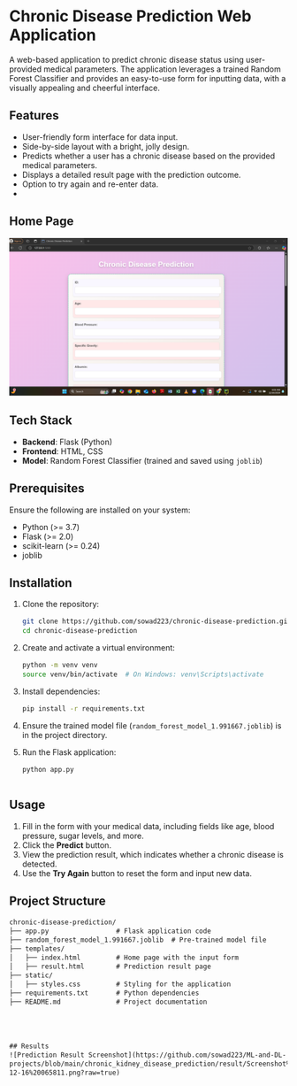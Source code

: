 # Chronic Disease Prediction Web Application

A web-based application to predict chronic disease status using user-provided medical parameters. The application leverages a trained Random Forest Classifier and provides an easy-to-use form for inputting data, with a visually appealing and cheerful interface.

## Features
- User-friendly form interface for data input.
- Side-by-side layout with a bright, jolly design.
- Predicts whether a user has a chronic disease based on the provided medical parameters.
- Displays a detailed result page with the prediction outcome.
- Option to try again and re-enter data.
- 
## Home Page
![Data from Users](https://github.com/sowad223/ML-and-DL-projects/blob/main/chronic_kidney_disease_prediction/result/Screenshot%202024-12-16%20060147.png?raw=true)


## Tech Stack
- **Backend**: Flask (Python)
- **Frontend**: HTML, CSS
- **Model**: Random Forest Classifier (trained and saved using `joblib`)

## Prerequisites
Ensure the following are installed on your system:
- Python (>= 3.7)
- Flask (>= 2.0)
- scikit-learn (>= 0.24)
- joblib

## Installation

1. Clone the repository:
    ```bash
    git clone https://github.com/sowad223/chronic-disease-prediction.git
    cd chronic-disease-prediction
    ```

2. Create and activate a virtual environment:
    ```bash
    python -m venv venv
    source venv/bin/activate  # On Windows: venv\Scripts\activate
    ```

3. Install dependencies:
    ```bash
    pip install -r requirements.txt
    ```

4. Ensure the trained model file (`random_forest_model_1.991667.joblib`) is in the project directory.

5. Run the Flask application:
    ```bash
    python app.py
    ```


    ```

## Usage
1. Fill in the form with your medical data, including fields like age, blood pressure, sugar levels, and more.
2. Click the **Predict** button.
3. View the prediction result, which indicates whether a chronic disease is detected.
4. Use the **Try Again** button to reset the form and input new data.

## Project Structure

```plaintext
chronic-disease-prediction/
├── app.py                 # Flask application code
├── random_forest_model_1.991667.joblib  # Pre-trained model file
├── templates/
│   ├── index.html         # Home page with the input form
│   ├── result.html        # Prediction result page
├── static/
│   ├── styles.css         # Styling for the application
├── requirements.txt       # Python dependencies
├── README.md              # Project documentation




## Results
![Prediction Result Screenshot](https://github.com/sowad223/ML-and-DL-projects/blob/main/chronic_kidney_disease_prediction/result/Screenshot%202024-12-16%20065811.png?raw=true)
